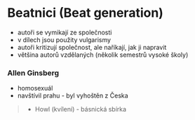 # Beatnici (Beat generation)
- autoři se vymikají ze společnosti
- v dílech jsou použity vulgarismy
- autoři kritizují společnost, ale naříkají, jak ji napravit
- většina autorů vzdělaných (několik semestrů vysoké školy)

### Allen Ginsberg
- homosexuál
- navštívil prahu - byl vyhoštěn z Česka
> - Howl (kvílení) - básnická sbírka